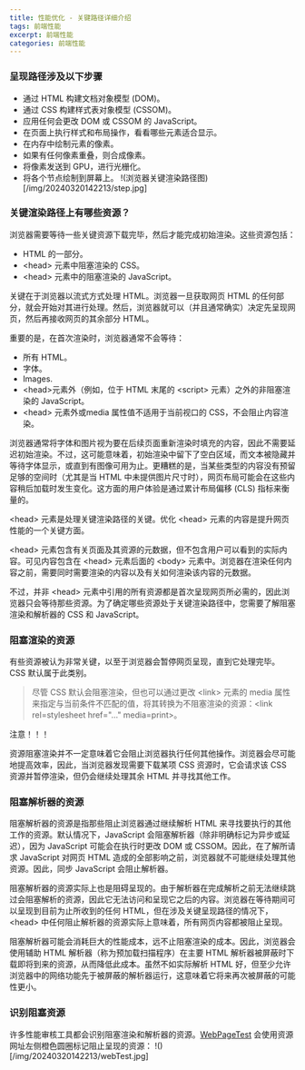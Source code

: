 ```yaml
---
title: 性能优化 - 关键路径详细介绍
tags: 前端性能
excerpt: 前端性能
categories: 前端性能
---
```




### 呈现路径涉及以下步骤
- 通过 HTML 构建文档对象模型 (DOM)。
- 通过 CSS 构建样式表对象模型 (CSSOM)。
- 应用任何会更改 DOM 或 CSSOM 的 JavaScript。
- 在页面上执行样式和布局操作，看看哪些元素适合显示。
- 在内存中绘制元素的像素。
- 如果有任何像素重叠，则合成像素。
- 将像素发送到 GPU，进行光栅化。
- 将各个节点绘制到屏幕上。
!(浏览器关键渲染路径图)[/img/20240320142213/step.jpg]
### 关键渲染路径上有哪些资源？
浏览器需要等待一些关键资源下载完毕，然后才能完成初始渲染。这些资源包括：

- HTML 的一部分。
- &lt;head&gt; 元素中阻塞渲染的 CSS。
- &lt;head&gt; 元素中的阻塞渲染的 JavaScript。

关键在于浏览器以流式方式处理 HTML。浏览器一旦获取网页 HTML 的任何部分，就会开始对其进行处理。然后，浏览器就可以（并且通常确实）决定先呈现网页，然后再接收网页的其余部分 HTML。

重要的是，在首次渲染时，浏览器通常不会等待：

- 所有 HTML。
- 字体。
- Images.
- &lt;head&gt;元素外（例如，位于 HTML 末尾的 &lt;script&gt; 元素）之外的非阻塞渲染的 JavaScript。
- &lt;head&gt; 元素外或media 属性值不适用于当前视口的 CSS，不会阻止内容渲染。

浏览器通常将字体和图片视为要在后续页面重新渲染时填充的内容，因此不需要延迟初始渲染。不过，这可能意味着，初始渲染中留下了空白区域，而文本被隐藏并等待字体显示，或直到有图像可用为止。更糟糕的是，当某些类型的内容没有预留足够的空间时（尤其是当 HTML 中未提供图片尺寸时），网页布局可能会在这些内容稍后加载时发生变化。这方面的用户体验是通过累计布局偏移 (CLS) 指标来衡量的。

&lt;head&gt; 元素是处理关键渲染路径的关键。优化 &lt;head&gt; 元素的内容是提升网页性能的一个关键方面。

&lt;head&gt; 元素包含有关页面及其资源的元数据，但不包含用户可以看到的实际内容。可见内容包含在 &lt;head&gt; 元素后面的 &lt;body&gt; 元素中。浏览器在渲染任何内容之前，需要同时需要渲染的内容以及有关如何渲染该内容的元数据。

不过，并非 &lt;head&gt; 元素中引用的所有资源都是首次呈现网页所必需的，因此浏览器只会等待那些资源。为了确定哪些资源处于关键渲染路径中，您需要了解阻塞渲染和解析器的 CSS 和 JavaScript。

### 阻塞渲染的资源

有些资源被认为非常关键，以至于浏览器会暂停网页呈现，直到它处理完毕。CSS 默认属于此类别。

> 尽管 CSS 默认会阻塞渲染，但也可以通过更改 &lt;link&gt; 元素的 media 属性来指定与当前条件不匹配的值，将其转换为不阻塞渲染的资源：&lt;link rel=stylesheet href="..." media=print&gt;。

注意！！！

资源阻塞渲染并不一定意味着它会阻止浏览器执行任何其他操作。浏览器会尽可能地提高效率，因此，当浏览器发现需要下载某项 CSS 资源时，它会请求该 CSS 资源并暂停渲染，但仍会继续处理其余 HTML 并寻找其他工作。

### 阻塞解析器的资源

阻塞解析器的资源是指那些阻止浏览器通过继续解析 HTML 来寻找要执行的其他工作的资源。默认情况下，JavaScript 会阻塞解析器（除非明确标记为异步或延迟），因为 JavaScript 可能会在执行时更改 DOM 或 CSSOM。因此，在了解所请求 JavaScript 对网页 HTML 造成的全部影响之前，浏览器就不可能继续处理其他资源。因此，同步 JavaScript 会阻止解析器。

阻塞解析器的资源实际上也是阻碍呈现的。由于解析器在完成解析之前无法继续跳过会阻塞解析的资源，因此它无法访问和呈现它之后的内容。浏览器在等待期间可以呈现到目前为止所收到的任何 HTML，但在涉及关键呈现路径的情况下，&lt;head&gt; 中任何阻止解析器的资源实际上意味着，所有网页内容都被阻止呈现。

阻塞解析器可能会消耗巨大的性能成本，远不止阻塞渲染的成本。因此，浏览器会使用辅助 HTML 解析器（称为预加载扫描程序）在主要 HTML 解析器被屏蔽时下载即将到来的资源，从而降低此成本。虽然不如实际解析 HTML 好，但至少允许浏览器中的网络功能先于被屏蔽的解析器运行，这意味着它将来再次被屏蔽的可能性更小。

### 识别阻塞资源

许多性能审核工具都会识别阻塞渲染和解析器的资源。[WebPageTest]('https://www.webpagetest.org/') 会使用资源网址左侧橙色圆圈标记阻止呈现的资源：
!()[/img/20240320142213/webTest.jpg]




 




